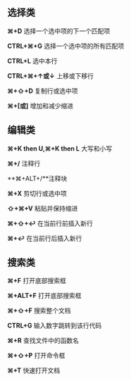 ## 选择类 ##

**⌘+D** 选择一个选中项的下一个匹配项

**CTRL+⌘+G** 选择一个选中项的所有匹配项

**CTRL+L** 选中本行

**CTRL+⌘+↑或↓** 上移或下移行

**⌘+⇧+D** 复制行或选中项

**⌘+[或]** 增加和减少缩进


## 编辑类 ##

**⌘+K then U,⌘+K then L** 大写和小写

**⌘+/** 注释行

**⌘+ALT+/**注释块

**⌘+X** 剪切行或选中项

**⇧+⌘+V** 粘贴并保持缩进

**⌘+⇧+↩** 在当前行前插入新行

**⌘+↩** 在当前行后插入新行


## 搜索类 ##

**⌘+F** 打开底部搜索框

**⌘+ALT+F** 打开底部搜索框

**⌘+⇧+F** 搜索整个文档

**CTRL+G** 输入数字跳转到该行代码

**⌘+R** 查找文件中的函数名

**⌘+⇧+P**  打开命令框

**⌘+T** 快速打开文档








